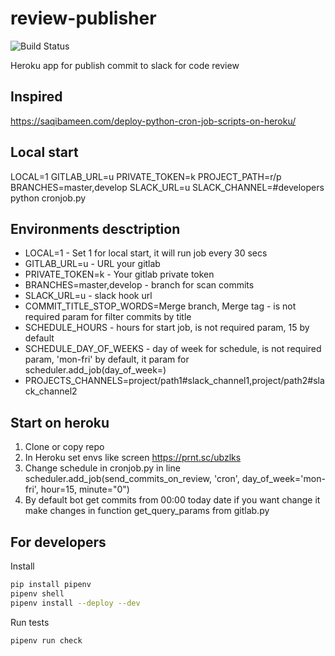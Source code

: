 # review-publisher

![Build Status](https://github.com/otis22/review-publisher/workflows/CI/badge.svg)


Heroku app for publish commit to slack for code review

## Inspired
https://saqibameen.com/deploy-python-cron-job-scripts-on-heroku/

## Local start 
LOCAL=1 GITLAB_URL=u PRIVATE_TOKEN=k PROJECT_PATH=r/p BRANCHES=master,develop SLACK_URL=u SLACK_CHANNEL=#developers python cronjob.py

## Environments desctription
* LOCAL=1 - Set 1 for local start, it will run job every 30 secs
* GITLAB_URL=u - URL your gitlab 
* PRIVATE_TOKEN=k - Your gitlab private token
* BRANCHES=master,develop - branch for scan commits
* SLACK_URL=u - slack hook url
* COMMIT_TITLE_STOP_WORDS=Merge branch, Merge tag - is not required param for filter commits by title
* SCHEDULE_HOURS - hours for start job, is not required param, 15 by default
* SCHEDULE_DAY_OF_WEEKS - day of week for schedule, is not required param, 'mon-fri' by default, it param for scheduler.add_job(day_of_week=) 
* PROJECTS_CHANNELS=project/path1#slack_channel1,project/path2#slack_channel2

## Start on heroku
1. Clone or copy repo
1. In Heroku set envs like screen https://prnt.sc/ubzlks
1. Change schedule in cronjob.py in line scheduler.add_job(send_commits_on_review, 'cron', day_of_week='mon-fri', hour=15, minute="0")
1. By default bot get commits from 00:00 today date if you want change it make changes in function get_query_params from gitlab.py

## For developers 

Install 
```bash
pip install pipenv
pipenv shell
pipenv install --deploy --dev
```

Run tests
```bash
pipenv run check
```
